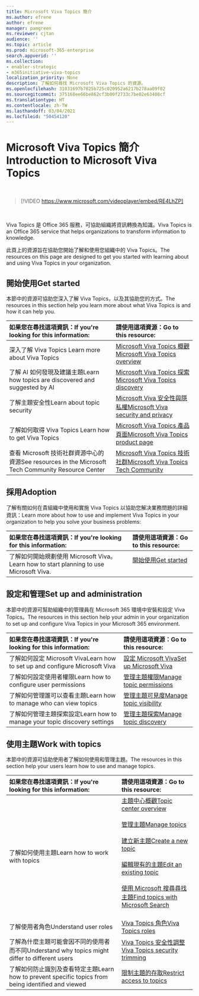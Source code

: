 ```yaml
---
title: Microsoft Viva Topics 簡介
ms.author: efrene
author: efrene
manager: pamgreen
ms.reviewer: cjtan
audience: ''
ms.topic: article
ms.prod: microsoft-365-enterprise
search.appverid: ''
ms.collection:
- enabler-strategic
- m365initiative-viva-topics
localization_priority: None
description: 了解如何尋找 Microsoft Viva Topics 的資源。
ms.openlocfilehash: 31031697b7825b725c020952a6217b278aa09f02
ms.sourcegitcommit: 375168ee66be862cf3b00f2733c7be02e63408cf
ms.translationtype: HT
ms.contentlocale: zh-TW
ms.lasthandoff: 03/04/2021
ms.locfileid: "50454120"
---
```

# <a name="introduction-to-microsoft-viva-topics"></a><span data-ttu-id="ffaca-103">Microsoft Viva Topics 簡介</span><span class="sxs-lookup"><span data-stu-id="ffaca-103">Introduction to Microsoft Viva Topics</span></span>

</br>

> [!VIDEO https://www.microsoft.com/videoplayer/embed/RE4LhZP]  

</br>


<span data-ttu-id="ffaca-104">Viva Topics 是 Office 365 服務，可協助組織將資訊轉換為知識。</span><span class="sxs-lookup"><span data-stu-id="ffaca-104">Viva Topics is an Office 365 service that helps organizations to transform information to knowledge.</span></span>

<span data-ttu-id="ffaca-105">此頁上的資源旨在協助您開始了解和使用您組織中的 Viva Topics。</span><span class="sxs-lookup"><span data-stu-id="ffaca-105">The resources on this page are designed to get you started with learning about and using Viva Topics in your organization.</span></span>

## <a name="get-started"></a><span data-ttu-id="ffaca-106">開始使用</span><span class="sxs-lookup"><span data-stu-id="ffaca-106">Get started</span></span>

<span data-ttu-id="ffaca-107">本節中的資源可協助您深入了解 Viva Topics，以及其協助您的方式。</span><span class="sxs-lookup"><span data-stu-id="ffaca-107">The resources in this section help you learn more about what Viva Topics  is and how it can help you.</span></span>

| <span data-ttu-id="ffaca-108">如果您在尋找這項資訊：</span><span class="sxs-lookup"><span data-stu-id="ffaca-108">If you're looking for this information:</span></span> | <span data-ttu-id="ffaca-109">請使用這項資源：</span><span class="sxs-lookup"><span data-stu-id="ffaca-109">Go to this resource:</span></span> |
|:-----|:-----|
|<span data-ttu-id="ffaca-110">深入了解 Viva Topics </span><span class="sxs-lookup"><span data-stu-id="ffaca-110">Learn more about Viva Topics</span></span>|[<span data-ttu-id="ffaca-111">Microsoft Viva Topics 概觀</span><span class="sxs-lookup"><span data-stu-id="ffaca-111">Microsoft Viva Topics overview</span></span>](topic-experiences-overview.md)|
|<span data-ttu-id="ffaca-112">了解 AI 如何發現及建議主題</span><span class="sxs-lookup"><span data-stu-id="ffaca-112">Learn how topics are discovered and suggested by AI</span></span>|[<span data-ttu-id="ffaca-113">Microsoft Viva Topics 探索</span><span class="sxs-lookup"><span data-stu-id="ffaca-113">Microsoft Viva Topics discovery</span></span>](topic-experiences-discovery.md)|
|<span data-ttu-id="ffaca-114">了解主題安全性</span><span class="sxs-lookup"><span data-stu-id="ffaca-114">Learn about topic security</span></span>|[<span data-ttu-id="ffaca-115">Microsoft Viva 安全性與隱私權</span><span class="sxs-lookup"><span data-stu-id="ffaca-115">Microsoft Viva security and privacy</span></span>](topic-experiences-security-privacy.md)|
|<span data-ttu-id="ffaca-116">了解如何取得 Viva Topics </span><span class="sxs-lookup"><span data-stu-id="ffaca-116">Learn how to get Viva Topics</span></span>|[<span data-ttu-id="ffaca-117">Microsoft Viva Topics 產品頁面</span><span class="sxs-lookup"><span data-stu-id="ffaca-117">Microsoft Viva Topics product page</span></span>](https://www.microsoft.com/microsoft-viva/topics?activetab=pivot%3aoverviewtab)|
|<span data-ttu-id="ffaca-118">查看 Microsoft 技術社群資源中心的資源</span><span class="sxs-lookup"><span data-stu-id="ffaca-118">See resources in the Microsoft Tech Community Resource Center</span></span>|[<span data-ttu-id="ffaca-119">Microsoft Viva Topics 技術社群</span><span class="sxs-lookup"><span data-stu-id="ffaca-119">Microsoft Viva Topics Tech Community</span></span>](https://resources.techcommunity.microsoft.com/viva-topics/)|



## <a name="adoption"></a><span data-ttu-id="ffaca-120">採用</span><span class="sxs-lookup"><span data-stu-id="ffaca-120">Adoption</span></span>

<span data-ttu-id="ffaca-121">了解有關如何在貴組織中使用和實施 Viva Topics 以協助您解决業務問題的詳細資訊：</span><span class="sxs-lookup"><span data-stu-id="ffaca-121">Learn more about how to use and implement Viva Topics in your organization to help you solve your business problems:</span></span> 

| <span data-ttu-id="ffaca-122">如果您在尋找這項資訊：</span><span class="sxs-lookup"><span data-stu-id="ffaca-122">If you're looking for this information:</span></span> | <span data-ttu-id="ffaca-123">請使用這項資源：</span><span class="sxs-lookup"><span data-stu-id="ffaca-123">Go to this resource:</span></span> |
|:-----|:-----|
|<span data-ttu-id="ffaca-124">了解如何開始規劃使用 Microsoft Viva。</span><span class="sxs-lookup"><span data-stu-id="ffaca-124">Learn how to start planning to use Microsoft Viva.</span></span> |[<span data-ttu-id="ffaca-125">開始使用</span><span class="sxs-lookup"><span data-stu-id="ffaca-125">Get started</span></span>](topics-adoption-getstarted.md)<br><br>|  

## <a name="set-up-and-administration"></a><span data-ttu-id="ffaca-126">設定和管理</span><span class="sxs-lookup"><span data-stu-id="ffaca-126">Set up and administration</span></span>

<span data-ttu-id="ffaca-127">本節中的資源可幫助組織中的管理員在 Microsoft 365 環境中安裝和設定 Viva Topics。</span><span class="sxs-lookup"><span data-stu-id="ffaca-127">The resources in this section help your admin in your organization to set up and configure Viva Topics in your Microsoft 365 environment.</span></span>

| <span data-ttu-id="ffaca-128">如果您在尋找這項資訊：</span><span class="sxs-lookup"><span data-stu-id="ffaca-128">If you're looking for this information:</span></span> | <span data-ttu-id="ffaca-129">請使用這項資源：</span><span class="sxs-lookup"><span data-stu-id="ffaca-129">Go to this resource:</span></span> |
|:-----|:-----|
|<span data-ttu-id="ffaca-130">了解如何設定 Microsoft Viva</span><span class="sxs-lookup"><span data-stu-id="ffaca-130">Learn how to set up and configure Microsoft Viva</span></span>|[<span data-ttu-id="ffaca-131">設定 Microsoft Viva</span><span class="sxs-lookup"><span data-stu-id="ffaca-131">Set up Microsoft Viva</span></span>](set-up-topic-experiences.md)|
|<span data-ttu-id="ffaca-132">了解如何設定使用者權限</span><span class="sxs-lookup"><span data-stu-id="ffaca-132">Learn how to configure user permissions</span></span>|[<span data-ttu-id="ffaca-133">管理主題權限</span><span class="sxs-lookup"><span data-stu-id="ffaca-133">Manage topic permissions</span></span>](topic-experiences-user-permissions.md)|
|<span data-ttu-id="ffaca-134">了解如何管理誰可以查看主題</span><span class="sxs-lookup"><span data-stu-id="ffaca-134">Learn how to manage who can view topics</span></span>|[<span data-ttu-id="ffaca-135">管理主題可見度</span><span class="sxs-lookup"><span data-stu-id="ffaca-135">Manage topic visibility</span></span>](topic-experiences-knowledge-rules.md)|
|<span data-ttu-id="ffaca-136">了解如何管理主題探索設定</span><span class="sxs-lookup"><span data-stu-id="ffaca-136">Learn how to manage your topic discovery settings</span></span>|[<span data-ttu-id="ffaca-137">管理主題探索</span><span class="sxs-lookup"><span data-stu-id="ffaca-137">Manage topic discovery</span></span>](topic-experiences-discovery.md)|

## <a name="work-with-topics"></a><span data-ttu-id="ffaca-138">使用主題</span><span class="sxs-lookup"><span data-stu-id="ffaca-138">Work with topics</span></span>

<span data-ttu-id="ffaca-139">本節中的資源可協助使用者了解如何使用和管理主題。</span><span class="sxs-lookup"><span data-stu-id="ffaca-139">The resources in this section help your users learn how to use and manage topics.</span></span>

| <span data-ttu-id="ffaca-140">如果您在尋找這項資訊：</span><span class="sxs-lookup"><span data-stu-id="ffaca-140">If you're looking for this information:</span></span> | <span data-ttu-id="ffaca-141">請使用這項資源：</span><span class="sxs-lookup"><span data-stu-id="ffaca-141">Go to this resource:</span></span> |
|:-----|:-----|
|<span data-ttu-id="ffaca-142">了解如何使用主題</span><span class="sxs-lookup"><span data-stu-id="ffaca-142">Learn how to work with topics</span></span>|[<span data-ttu-id="ffaca-143">主題中心概觀</span><span class="sxs-lookup"><span data-stu-id="ffaca-143">Topic center overview</span></span>](topic-center-overview.md)<br><br>[<span data-ttu-id="ffaca-144">管理主題</span><span class="sxs-lookup"><span data-stu-id="ffaca-144">Manage topics</span></span>](manage-topics.md)<br><br>[<span data-ttu-id="ffaca-145">建立新主題</span><span class="sxs-lookup"><span data-stu-id="ffaca-145">Create a new topic</span></span>](create-a-topic.md)<br><br>[<span data-ttu-id="ffaca-146">編輯現有的主題</span><span class="sxs-lookup"><span data-stu-id="ffaca-146">Edit an existing topic</span></span>](edit-a-topic.md)<br><br>[<span data-ttu-id="ffaca-147">使用 Microsoft 搜尋尋找主題</span><span class="sxs-lookup"><span data-stu-id="ffaca-147">Find topics with Microsoft Search</span></span>](search.md)<br><br>|
|<span data-ttu-id="ffaca-148">了解使用者角色</span><span class="sxs-lookup"><span data-stu-id="ffaca-148">Understand user roles</span></span>|[<span data-ttu-id="ffaca-149">Viva Topics 角色</span><span class="sxs-lookup"><span data-stu-id="ffaca-149">Viva Topics roles</span></span>](topic-experiences-roles.md)|
|<span data-ttu-id="ffaca-150">了解為什麼主題可能會因不同的使用者而不同</span><span class="sxs-lookup"><span data-stu-id="ffaca-150">Understand why topics might differ to different users</span></span>|[<span data-ttu-id="ffaca-151">Viva Topics 安全性調整</span><span class="sxs-lookup"><span data-stu-id="ffaca-151">Viva Topics security trimming</span></span>](topic-experiences-security-trimming.md)|
|<span data-ttu-id="ffaca-152">了解如何防止識別及查看特定主題</span><span class="sxs-lookup"><span data-stu-id="ffaca-152">Learn how to prevent specific topics from being identified and viewed</span></span>|[<span data-ttu-id="ffaca-153">限制主題的存取</span><span class="sxs-lookup"><span data-stu-id="ffaca-153">Restrict access to topics</span></span>](restrict-access-to-topics.md)|




